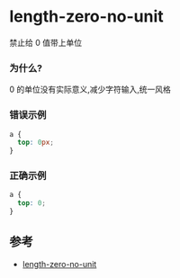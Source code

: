 # length-zero-no-unit

禁止给 0 值带上单位

### 为什么?

0 的单位没有实际意义,减少字符输入,统一风格

### 错误示例

```scss
a {
  top: 0px;
}
```

### 正确示例

```scss
a {
  top: 0;
}
```

## 参考

- [length-zero-no-unit](https://stylelint.io/user-guide/rules/list/length-zero-no-unit)
